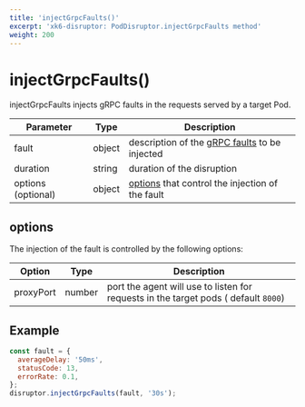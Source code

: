 ```yaml
---
title: 'injectGrpcFaults()'
excerpt: 'xk6-disruptor: PodDisruptor.injectGrpcFaults method'
weight: 200
---
```


# injectGrpcFaults()

injectGrpcFaults injects gRPC faults in the requests served by a target Pod.

| Parameter          | Type   | Description                                                                                                                        |
| ------------------ | ------ | ---------------------------------------------------------------------------------------------------------------------------------- |
| fault              | object | description of the [gRPC faults](https://grafana.com/docs/k6/<K6_VERSION>/javascript-api/xk6-disruptor/faults/grpc) to be injected |
| duration           | string | duration of the disruption                                                                                                         |
| options (optional) | object | [options](#options) that control the injection of the fault                                                                        |

## options

The injection of the fault is controlled by the following options:

| Option    | Type   | Description                                                                         |
| --------- | ------ | ----------------------------------------------------------------------------------- |
| proxyPort | number | port the agent will use to listen for requests in the target pods ( default `8000`) |

## Example

<!-- eslint-skip -->

```javascript
const fault = {
  averageDelay: '50ms',
  statusCode: 13,
  errorRate: 0.1,
};
disruptor.injectGrpcFaults(fault, '30s');
```
